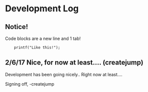 # Development Log

## Notice!
Code blocks are a new line and 1 tab!

        printf("Like this!");

## 2/6/17 Nice, for now at least.... (createjump)

Development has been going nicely.. Right now at least....

Signing off, -createjump
